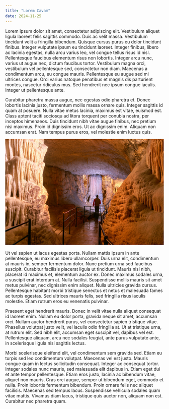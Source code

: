 ```yaml
---
title: "Lorem Cavam"
date: 2024-11-25
---
```


Lorem ipsum dolor sit amet, consectetur adipiscing elit. Vestibulum aliquet ligula laoreet felis sagittis commodo. Duis ac velit massa. Vestibulum tincidunt velit a fringilla bibendum. Quisque cursus purus eu dolor tincidunt finibus. Integer vulputate ipsum eu tincidunt laoreet. Integer finibus, libero ac lacinia egestas, nulla arcu varius leo, vel congue tellus risus id nisl. Pellentesque faucibus elementum risus non lobortis. Integer arcu nunc, varius ut augue nec, dictum faucibus tortor. Vestibulum magna orci, vestibulum vel pellentesque sed, consectetur non diam. Maecenas a condimentum arcu, eu congue mauris. Pellentesque eu augue sed mi ultrices congue. Orci varius natoque penatibus et magnis dis parturient montes, nascetur ridiculus mus. Sed hendrerit nec ipsum congue iaculis. Integer ut pellentesque ante.

Curabitur pharetra massa augue, nec egestas odio pharetra et. Donec lobortis lacinia justo, fermentum mollis massa ornare quis. Integer sagittis id quam at posuere. Nulla vitae metus lacinia, maximus est vitae, euismod est. Class aptent taciti sociosqu ad litora torquent per conubia nostra, per inceptos himenaeos. Duis tincidunt nibh vitae augue finibus, nec pretium nisi maximus. Proin id dignissim eros. Ut ac dignissim enim. Aliquam non accumsan erat. Nam tempus purus eros, vel molestie enim luctus quis.

![image](assets/postojna-cave-05-slovenia.jpg)

Ut vel sapien ut lacus egestas porta. Nullam mattis ipsum in ante pellentesque, eu maximus libero ullamcorper. Duis urna elit, condimentum at mauris in, semper fermentum dolor. Nunc pretium urna sed faucibus suscipit. Curabitur facilisis placerat ligula ut tincidunt. Mauris nisl nibh, placerat id maximus et, elementum auctor ex. Donec maximus sodales urna, a suscipit erat interdum at. Nulla facilisi. Suspendisse mollis mauris sit amet metus pulvinar, nec dignissim enim aliquet. Nulla ultricies gravida cursus. Pellentesque habitant morbi tristique senectus et netus et malesuada fames ac turpis egestas. Sed ultrices mauris felis, sed fringilla risus iaculis molestie. Etiam rutrum eros eu venenatis pulvinar.

Praesent eget hendrerit mauris. Donec in velit vitae nulla aliquet consequat id laoreet enim. Nullam eu dolor porta, gravida neque sit amet, accumsan orci. Nullam auctor hendrerit purus, vel consectetur sapien tristique vitae. Phasellus volutpat justo velit, vel iaculis odio fringilla at. Ut at tristique urna, at rutrum elit. Sed nibh elit, accumsan eget suscipit vel, dapibus vel est. Pellentesque aliquam, arcu nec sodales feugiat, ante purus vulputate ante, in scelerisque ligula nisi sagittis lectus.

Morbi scelerisque eleifend elit, vel condimentum sem gravida sed. Etiam eu turpis sed leo condimentum volutpat. Maecenas vel est justo. Mauris congue quam in lectus sollicitudin consequat. Integer ac consequat tortor. Integer sodales nunc mauris, sed malesuada elit dapibus in. Etiam eget dui et ante tempor pellentesque. Etiam eros justo, lacinia ac bibendum vitae, aliquet non mauris. Cras orci augue, semper ut bibendum eget, commodo et nulla. Proin lobortis fermentum bibendum. Proin ornare felis nec aliquet facilisis. Maecenas sed tempus lacus. Suspendisse vehicula sodales quam vitae mattis. Vivamus diam lacus, tristique quis auctor non, aliquam non est. Curabitur nec pharetra quam.
